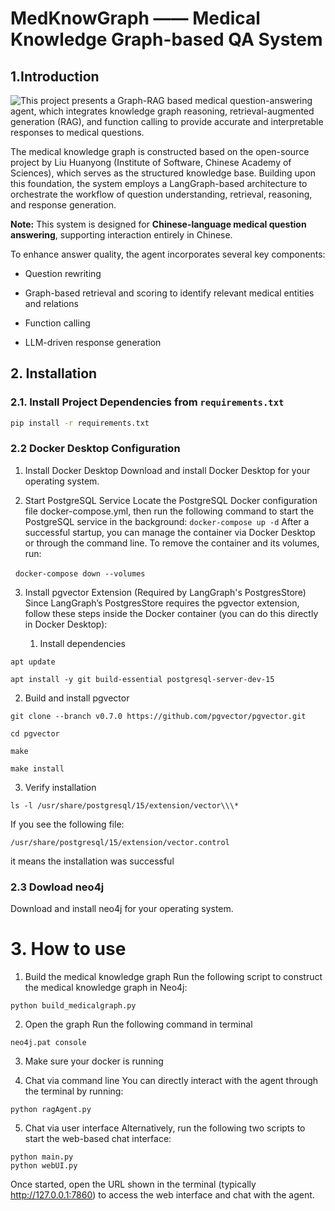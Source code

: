 # MedKnowGraph —— Medical Knowledge Graph-based QA System

## 1.Introduction

<img src="。/MedKnowGraph —— Medical Knowledge Graph-based QA System/graph.png" style="float:left"/>

This project presents a Graph-RAG based medical question-answering agent, which integrates knowledge graph reasoning, retrieval-augmented generation (RAG), and function calling to provide accurate and interpretable responses to medical questions.

The medical knowledge graph is constructed based on the open-source project by Liu Huanyong (Institute of Software, Chinese Academy of Sciences), which serves as the structured knowledge base. Building upon this foundation, the system employs a LangGraph-based architecture to orchestrate the workflow of question understanding, retrieval, reasoning, and response generation.

**Note:** This system is designed for **Chinese-language medical question answering**, supporting interaction entirely in Chinese.

To enhance answer quality, the agent incorporates several key components:

* Question rewriting

* Graph-based retrieval and scoring to identify relevant medical entities and relations

* Function calling

* LLM-driven response generation

## 2. Installation

### 2.1. Install Project Dependencies from `requirements.txt`

```bash
pip install -r requirements.txt
```

### 2.2 Docker Desktop Configuration

1. Install Docker Desktop
   Download and install Docker Desktop for your operating system.

2. Start PostgreSQL Service
   Locate the PostgreSQL Docker configuration file docker-compose.yml,
   then run the following command to start the PostgreSQL service in the background:
   `docker-compose up -d`
   After a successful startup, you can manage the container via Docker Desktop or through the command line.
   To remove the container and its volumes, run:

 	`docker-compose down --volumes`

3. Install pgvector Extension (Required by LangGraph's PostgresStore)
   Since LangGraph’s PostgresStore requires the pgvector extension, follow these steps inside the Docker container (you can do this directly in Docker Desktop):

   1. Install dependencies

```shell
apt update 

apt install -y git build-essential postgresql-server-dev-15 
```

2. Build and install pgvector

```shell
git clone --branch v0.7.0 https://github.com/pgvector/pgvector.git

cd pgvector

make

make install
```

3. Verify installation

```shell
ls -l /usr/share/postgresql/15/extension/vector\\\*
```

If you see the following file:

```
/usr/share/postgresql/15/extension/vector.control
```

it means the installation was successful

### 2.3 Dowload neo4j
Download and install neo4j for your operating system.

# 3. How to use
1. Build the medical knowledge graph
Run the following script to construct the medical knowledge graph in Neo4j:
```shell
python build_medicalgraph.py
```
2. Open the graph
Run the following command in terminal
```shell
neo4j.pat console
```
3. Make sure your docker is running

4. Chat via command line
You can directly interact with the agent through the terminal by running:
```shell
python ragAgent.py
```
5. Chat via user interface
Alternatively, run the following two scripts to start the web-based chat interface:
```shell
python main.py
python webUI.py
```
Once started, open the URL shown in the terminal (typically http://127.0.0.1:7860) to access the web interface and chat with the agent.

